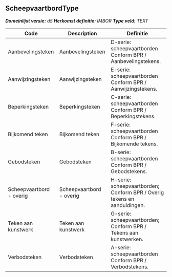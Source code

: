 ﻿## ScheepvaartbordType

*__Domeinlijst versie:__ d5*
*__Herkomst definitie:__ IMBOR*
*__Type veld:__ TEXT*

|__Code__ |__Description__ |__Definitie__	|
|	---	|	---	|   ---	| 
| Aanbevelingsteken | Aanbevelingsteken | D-serie: scheepvaartborden Conform BPR / Aanbevelingstekens. |
| Aanwijzingsteken | Aanwijzingsteken | E-serie: scheepvaartborden Conform BPR / Aanwijzingstekens. |
| Beperkingsteken | Beperkingsteken | C-serie: scheepvaartborden Conform BPR / Beperkingstekens. |
| Bijkomend teken | Bijkomend teken | F-serie: scheepvaartborden Conform BPR / Bijkomende tekens. |
| Gebodsteken | Gebodsteken | B-serie: scheepvaartborden Conform BPR / Gebodstekens. |
| Scheepvaartbord - overig | Scheepvaartbord - overig | H-serie: scheepvaartborden; Conform BPR / Overig tekens en aanduidingen. |
| Teken aan kunstwerk | Teken aan kunstwerk | G-serie: scheepvaartborden; Conform BPR / Tekens aan kunstwerken. |
| Verbodsteken | Verbodsteken | A-serie: scheepvaartborden Conform BPR / Verbodstekens. |
